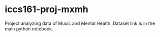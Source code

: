 # iccs161-proj-mxmh
Project analyzing data of Music and Mental Health. Dataset link is in the main python notebook.
